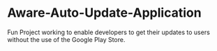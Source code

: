 # Aware-Auto-Update-Application
Fun Project working to enable developers to get their updates to users without the use of the Google Play Store.
